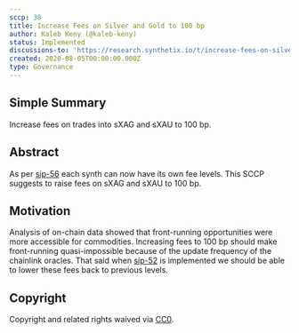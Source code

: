 ```yaml
---
sccp: 38
title: Increase Fees on Silver and Gold to 100 bp
author: Kaleb Keny (@kaleb-keny)
status: Implemented
discussions-to: 'https://research.synthetix.io/t/increase-fees-on-silver-and-gold-to-100-bp/168'
created: 2020-08-05T00:00:00.000Z
type: Governance
---
```


## Simple Summary

Increase fees on trades into sXAG and sXAU to 100 bp.

## Abstract

<!--A short (~200 word) description of the variable change proposed.-->

As per [sip-56](https://github.com/Synthetixio/SIPs/blob/master/SIPS/sip-56.md) each synth can now have its own fee levels. This SCCP suggests to raise fees on sXAG and sXAU to 100 bp.

## Motivation

Analysis of on-chain data showed that front-running opportunities were more accessible for commodities. Increasing fees to 100 bp should make front-running quasi-impossible because of the update frequency of the chainlink oracles. That said when [sip-52](https://sips.synthetix.io/sips/sip-52) is implemented we should be able to lower these fees back to previous levels.

## Copyright

Copyright and related rights waived via [CC0](https://creativecommons.org/publicdomain/zero/1.0/).
